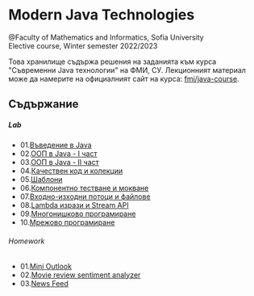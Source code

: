 # Modern Java Technologies
@Faculty of Mathematics and Informatics, Sofia University  
Elective course, Winter semester 2022/2023


Това хранилище съдържа решения на заданията към курса "Съвременни Java технологии" на ФМИ, СУ.
Лекционният материал може да намерите на официалният сайт на курса: [fmi/java-course](<https://fmi.github.io/java-course/>).

## Съдържание
##### Lab
- 01.[Въведение в Java](<./01-intro-to-java/>)
- 02.[ООП в Java - I част](<./02-oop-in-java-1/>)
- 03.[ООП в Java - II част](<./03-oop-in-java-2/>)
- 04.[Качествен код и колекции](<./04-clean-code-collections/>)
- 05.[Шаблони](<./05-generics/>)
- 06.[Компонентно тестване и мокване](<./06-unit-testing-and-mocking/>)
- 07.[Входно-изходни потоци и файлове](<./07-io-streams-and-files/>)
- 08.[Lambda изрази и Stream API](<./08-lambdas-and-stream-api/>)
- 09.[Многонишково програмиране](<./09-threads/>)
- 10.[Мрежово програмиране](<./10-network/>)

###### Homework
- 01.[Mini Outlook](<./homework-01/>)
- 02.[Movie review sentiment analyzer](<./homework-02/>)
- 03.[News Feed](<./homework-03/>)

